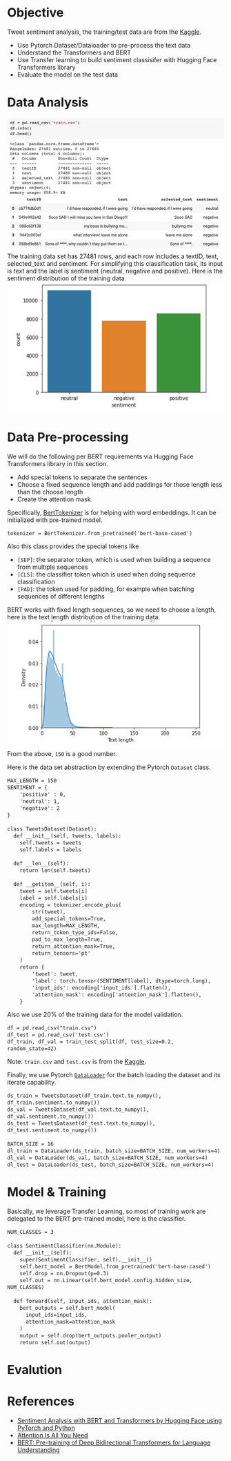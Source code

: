 # Objective
Tweet sentiment analysis, the training/test data are from the [Kaggle](https://www.kaggle.com/c/tweet-sentiment-extraction/data).
* Use Pytorch Dataset/Dataloader to pre-process the text data
* Understand the Transformers and BERT
* Use Transfer learning to build sentiment classisifer with Hugging Face Transformers library
* Evaluate the model on the test data

# Data Analysis
![](images/data_samples.png)
The training data set has 27481 rows, and each row includes a textID, text, selected_text and sentiment. For simplifying this classification task, its input is text and the label is sentiment (neutral, negative and positive). Here is the sentiment distribution of the training data.
![](images/sentiment_distribution.png)

# Data Pre-processing
We will do the following per BERT requirements via Hugging Face Transformers library in this section.
* Add special tokens to separate the sentences
* Choose a fixed sequence length and add paddings for those length less than the choose length
* Create the attention mask

Specifically, [BertTokenizer](https://huggingface.co/transformers/model_doc/bert.html#berttokenizer) is for helping with word embeddings. It can be initialized with pre-trained model.
```
tokenizer = BertTokenizer.from_pretrained('bert-base-cased')
```
Also this class provides the special tokens like
* `[SEP]`: the separator token, which is used when building a sequence from multiple sequences
* `[CLS]`: the classifier token which is used when doing sequence classification
* `[PAD]`: the token used for padding, for example when batching sequences of different lengths

BERT works with fixed length sequences, so we need to choose a length, here is the text length distribution of the training data.
![](images/length_distribution.png)
From the above, `150` is a good number.

Here is the data set abstraction by extending the Pytorch `Dataset` class.
```
MAX_LENGTH = 150
SENTIMENT = {
    'positive' : 0,
    'neutral': 1,
    'negative': 2
}

class TweetsDataset(Dataset):
  def __init__(self, tweets, labels):
    self.tweets = tweets
    self.labels = labels
  
  def __len__(self):
    return len(self.tweets)
  
  def __getitem__(self, i):
    tweet = self.tweets[i]
    label = self.labels[i]
    encoding = tokenizer.encode_plus(
        str(tweet), 
        add_special_tokens=True, 
        max_length=MAX_LENGTH, 
        return_token_type_ids=False, 
        pad_to_max_length=True,
        return_attention_mask=True,
        return_tensors='pt'
    )
    return {
        'tweet': tweet,
        'label': torch.tensor(SENTIMENT[label], dtype=torch.long),
        'input_ids': encoding['input_ids'].flatten(),
        'attention_mask': encoding['attention_mask'].flatten(),
    }
```
Also we use 20% of the training data for the model validation.
```
df = pd.read_csv("train.csv")
df_test = pd.read_csv('test.csv')
df_train, df_val = train_test_split(df, test_size=0.2, random_state=42)
```
Note: `train.csv` and `test.csv` is from the [Kaggle](https://www.kaggle.com/c/tweet-sentiment-extraction/data).

Finally, we use Pytorch [`DataLoader`](https://pytorch.org/docs/1.7.1/data.html#torch.utils.data.DataLoader) for the batch loading the dataset and its iterate capability.
```
ds_train = TweetsDataset(df_train.text.to_numpy(), df_train.sentiment.to_numpy())
ds_val = TweetsDataset(df_val.text.to_numpy(), df_val.sentiment.to_numpy())
ds_test = TweetsDataset(df_test.text.to_numpy(), df_test.sentiment.to_numpy())

BATCH_SIZE = 16
dl_train = DataLoader(ds_train, batch_size=BATCH_SIZE, num_workers=4)
dl_val = DataLoader(ds_val, batch_size=BATCH_SIZE, num_workers=4)
dl_test = DataLoader(ds_test, batch_size=BATCH_SIZE, num_workers=4)
```

# Model & Training
Basically, we leverage Transfer Learning, so most of training work are delegated to the BERT pre-trained model, here is the classifier.
```
NUM_CLASSES = 3

class SentimentClassifier(nn.Module):
  def __init__(self):
    super(SentimentClassifier, self).__init__()
    self.bert_model = BertModel.from_pretrained('bert-base-cased')
    self.drop = nn.Dropout(p=0.3)
    self.out = nn.Linear(self.bert_model.config.hidden_size, NUM_CLASSES)
  
  def forward(self, input_ids, attention_mask):
    bert_outputs = self.bert_model(
      input_ids=input_ids,
      attention_mask=attention_mask
    )
    output = self.drop(bert_outputs.pooler_output)
    return self.out(output)
```

# Evalution

# References
* [Sentiment Analysis with BERT and Transformers by Hugging Face using PyTorch and Python](https://curiousily.com/posts/sentiment-analysis-with-bert-and-hugging-face-using-pytorch-and-python/)
* [Attention Is All You Need](https://arxiv.org/abs/1706.03762)
* [BERT: Pre-training of Deep Bidirectional Transformers for Language Understanding](https://arxiv.org/abs/1810.04805)
